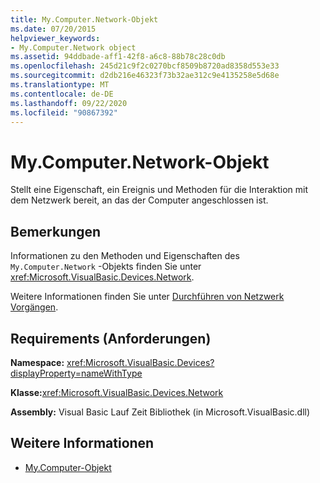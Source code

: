 ```yaml
---
title: My.Computer.Network-Objekt
ms.date: 07/20/2015
helpviewer_keywords:
- My.Computer.Network object
ms.assetid: 94ddbade-aff1-42f8-a6c8-88b78c28c0db
ms.openlocfilehash: 245d21c9f2c0270bcf8509b8720ad8358d553e33
ms.sourcegitcommit: d2db216e46323f73b32ae312c9e4135258e5d68e
ms.translationtype: MT
ms.contentlocale: de-DE
ms.lasthandoff: 09/22/2020
ms.locfileid: "90867392"
---
```

# <a name="mycomputernetwork-object"></a>My.Computer.Network-Objekt

Stellt eine Eigenschaft, ein Ereignis und Methoden für die Interaktion mit dem Netzwerk bereit, an das der Computer angeschlossen ist.  
  
## <a name="remarks"></a>Bemerkungen  

 Informationen zu den Methoden und Eigenschaften des `My.Computer.Network` -Objekts finden Sie unter <xref:Microsoft.VisualBasic.Devices.Network>.  
  
 Weitere Informationen finden Sie unter [Durchführen von Netzwerk Vorgängen](../../developing-apps/programming/computer-resources/performing-network-operations.md).  
  
## <a name="requirements"></a>Requirements (Anforderungen)  

 **Namespace:** <xref:Microsoft.VisualBasic.Devices?displayProperty=nameWithType>  
  
 **Klasse:**<xref:Microsoft.VisualBasic.Devices.Network>  
  
 **Assembly:** Visual Basic Lauf Zeit Bibliothek (in Microsoft.VisualBasic.dll)  
  
## <a name="see-also"></a>Weitere Informationen

- [My.Computer-Objekt](my-computer-object.md)
